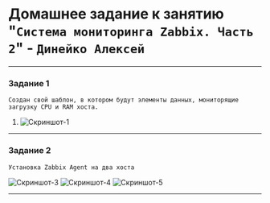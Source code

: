 # Домашнее задание к занятию "`Система мониторинга Zabbix. Часть 2`" - `Динейко Алексей`


---

### Задание 1

`Создан свой шаблон, в котором будут элементы данных, мониторящие загрузку CPU и RAM хоста.`


1. ![Скриншот-1](https://github.com/Neoju5t/zabbix2/blob/836040c454619aaa3132bb68063ee8af4422f180/img/1zadanie.jpg)


---

### Задание 2

`Установка Zabbix Agent на два хоста`


![Скриншот-3](https://github.com/Neoju5t/zabbix_1/blob/be9541c6e9d17e73429d895e4f29171053b623be/img/Test2.JPG)
![Скриншот-4](https://github.com/Neoju5t/zabbix_1/blob/be9541c6e9d17e73429d895e4f29171053b623be/img/log.JPG)
![Скриншот-5](https://github.com/Neoju5t/zabbix_1/blob/be9541c6e9d17e73429d895e4f29171053b623be/img/connect%20server.JPG)


---

